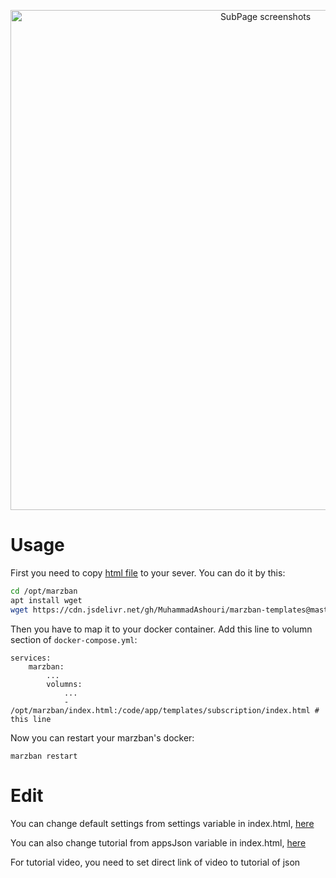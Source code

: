 <p align="center">
  <a href="https://github.com/MuhammadAshouri/marzban-templates" target="_blank" rel="noopener noreferrer" >
    <img src="https://github.com/MuhammadAshouri/marzban-templates/blob/dca23a0ecbee84839686a1b928a2dc7e8aba4089/template-01/screenshot.jpg" alt="SubPage screenshots" width="800" height="auto">
  </a>
</p>

# Usage

First you need to copy [html file](https://github.com/MuhammadAshouri/marzban-templates/blob/master/template-01/dist/index.html) to your sever. You can do it by this:

```bash
cd /opt/marzban
apt install wget
wget https://cdn.jsdelivr.net/gh/MuhammadAshouri/marzban-templates@master/template-01/dist/index.html
```

Then you have to map it to your docker container. Add this line to volumn section of `docker-compose.yml`:
```docker
services:
    marzban:
        ...
        volumns:
            ...
            - /opt/marzban/index.html:/code/app/templates/subscription/index.html # this line
```

Now you can restart your marzban's docker:
```
marzban restart
```

# Edit

You can change default settings from settings variable in index.html, [here](https://github.com/MuhammadAshouri/marzban-templates/blob/153d1f00c29c7ac9c5d1bbc2403a0dd6cfafc9b8/template-01/dist/index.html#L171C16-L171C16)

You can also change tutorial from appsJson variable in index.html, [here](https://github.com/MuhammadAshouri/marzban-templates/blob/153d1f00c29c7ac9c5d1bbc2403a0dd6cfafc9b8/template-01/dist/index.html#L24C25-L24C25)

For tutorial video, you need to set direct link of video to tutorial of json
